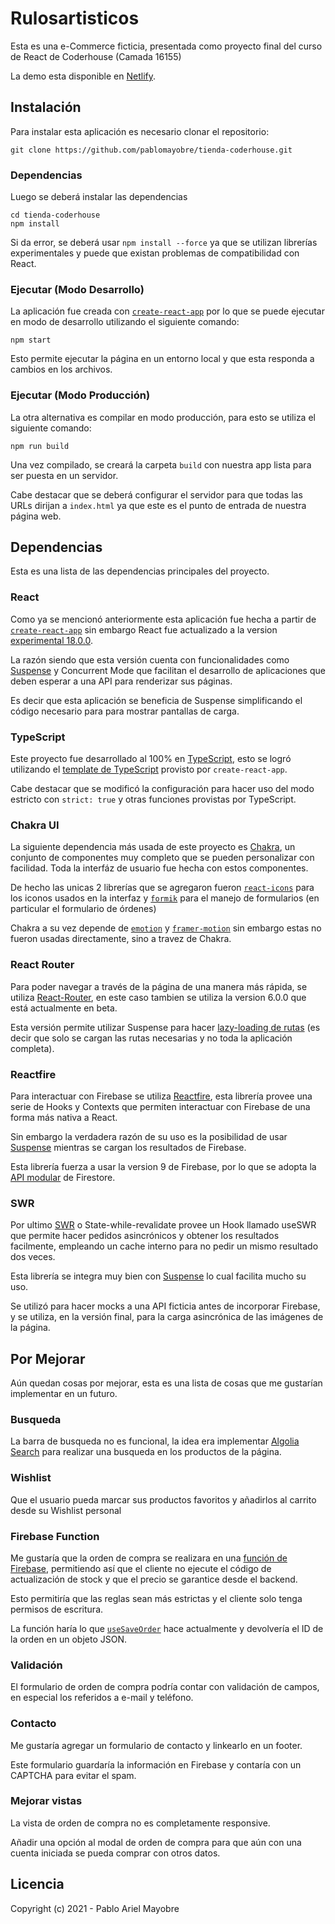 # Rulosartisticos

Esta es una e-Commerce ficticia, presentada como proyecto final del curso de React de Coderhouse (Camada 16155)

La demo esta disponible en [Netlify](https://rulosartisticos.netlify.app).


## Instalación

Para instalar esta aplicación es necesario clonar el repositorio:
```
git clone https://github.com/pablomayobre/tienda-coderhouse.git
```

### Dependencias
Luego se deberá instalar las dependencias
```
cd tienda-coderhouse
npm install
```
Si da error, se deberá usar `npm install --force` ya que se utilizan librerías experimentales y puede que existan problemas de compatibilidad con React.

### Ejecutar (Modo Desarrollo)

La aplicación fue creada con [`create-react-app`][create-react-app] por lo que se puede ejecutar en modo de desarrollo utilizando el siguiente comando:
```
npm start
```

Esto permite ejecutar la página en un entorno local y que esta responda a cambios en los archivos.

### Ejecutar (Modo Producción)

La otra alternativa es compilar en modo producción, para esto se utiliza el siguiente comando:
```
npm run build
```
Una vez compilado, se creará la carpeta `build` con nuestra app lista para ser puesta en un servidor.

Cabe destacar que se deberá configurar el servidor para que todas las URLs dirijan a `index.html` ya que este es el punto de entrada de nuestra página web.

## Dependencias

Esta es una lista de las dependencias principales del proyecto.

### React

Como ya se mencionó anteriormente esta aplicación fue hecha a partir de [`create-react-app`][create-react-app] sin embargo React fue actualizado a la version [experimental 18.0.0][react].

La razón siendo que esta versión cuenta con funcionalidades como [Suspense][suspense] y Concurrent Mode que facilitan el desarrollo de aplicaciones que deben esperar a una API para renderizar sus páginas.

Es decir que esta aplicación se beneficia de Suspense simplificando el código necesario para para mostrar pantallas de carga.


### TypeScript

Este proyecto fue desarrollado al 100% en [TypeScript][typescript], esto se logró utilizando el [template de TypeScript][typescript-template] provisto por `create-react-app`.

Cabe destacar que se modificó la configuración para hacer uso del modo estricto con `strict: true` y otras funciones provistas por TypeScript.
### Chakra UI

La siguiente dependencia más usada de este proyecto es [Chakra][chakra], un conjunto de componentes muy completo que se pueden personalizar con facilidad. Toda la interfáz de usuario fue hecha con estos componentes.

De hecho las unicas 2 librerías que se agregaron fueron [`react-icons`][react-icons] para los iconos usados en la interfaz y [`formik`][formik] para el manejo de formularios (en particular el formulario de órdenes)

Chakra a su vez depende de [`emotion`][emotion] y [`framer-motion`][framer-motion] sin embargo estas no fueron usadas directamente, sino a travez de Chakra.

### React Router

Para poder navegar a través de la página de una manera más rápida, se utiliza [React-Router][react-router], en este caso tambien se utiliza la version 6.0.0 que está actualmente en beta.

Esta versión permite utilizar Suspense para hacer [lazy-loading de rutas][lazy-loading] (es decir que solo se cargan las rutas necesarias y no toda la aplicación completa).

### Reactfire

Para interactuar con Firebase se utiliza [Reactfire][reactfire], esta librería provee una serie de Hooks y Contexts que permiten interactuar con Firebase de una forma más nativa a React.

Sin embargo la verdadera razón de su uso es la posibilidad de usar [Suspense][suspense] mientras se cargan los resultados de Firebase.

Esta librería fuerza a usar la version 9 de Firebase, por lo que se adopta la [API modular][firebase9] de Firestore.

### SWR

Por ultimo [SWR][swr] o State-while-revalidate provee un Hook llamado useSWR que permite hacer pedidos asincrónicos y obtener los resultados facilmente, empleando un cache interno para no pedir un mismo resultado dos veces.

Esta librería se integra muy bien con [Suspense][suspense] lo cual facilita mucho su uso.

Se utilizó para hacer mocks a una API ficticia antes de incorporar Firebase, y se utiliza, en la versión final, para la carga asincrónica de las imágenes de la página.

## Por Mejorar

Aún quedan cosas por mejorar, esta es una lista de cosas que me gustarían implementar en un futuro.

### Busqueda

La barra de busqueda no es funcional, la idea era implementar [Algolia Search][algolia] para realizar una busqueda en los productos de la página.

### Wishlist

Que el usuario pueda marcar sus productos favoritos y añadirlos al carrito desde su Wishlist personal

### Firebase Function

Me gustaría que la orden de compra se realizara en una [función de Firebase][cloud-function], permitiendo así que el cliente no ejecute el código de actualización de stock y que el precio se garantice desde el backend.

Esto permitiría que las reglas sean más estrictas y el cliente solo tenga permisos de escritura.

La función haría lo que [`useSaveOrder`][useSaveOrder] hace actualmente y devolvería el ID de la orden en un objeto JSON.

### Validación

El formulario de orden de compra podría contar con validación de campos, en especial los referidos a e-mail y teléfono.

### Contacto

Me gustaría agregar un formulario de contacto y linkearlo en un footer.

Este formulario guardaría la información en Firebase y contaría con un CAPTCHA para evitar el spam.

### Mejorar vistas

La vista de orden de compra no es completamente responsive.

Añadir una opción al modal de orden de compra para que aún con una cuenta iniciada se pueda comprar con otros datos.

## Licencia

Copyright (c) 2021 - Pablo Ariel Mayobre


[create-react-app]: https://create-react-app.dev/
[react]: https://es.reactjs.org/blog/2021/06/08/the-plan-for-react-18.html
[suspense]: https://es.reactjs.org/docs/concurrent-mode-suspense.html
[typescript]: https://typescriptlang.org/
[typescript-template]: https://create-react-app.dev/docs/adding-typescript/
[chakra]: https://chakra-ui.com/
[react-icons]:https://react-icons.github.io/react-icons/
[formik]:https://formik.org/
[emotion]:https://emotion.sh/docs/introduction
[framer-motion]:https://www.framer.com/motion/
[react-router]:https://github.com/remix-run/react-router/blob/dev/docs/installation/getting-started.md
[lazy-loading]:https://reactjs.org/docs/code-splitting.html
[reactfire]:https://github.com/FirebaseExtended/reactfire
[firebase9]:https://firebase.google.com/docs/web/modular-upgrade
[swr]:https://swr.vercel.app/
[algolia]:https://www.algolia.com/
[cloud-function]:https://firebase.google.com/docs/functions
[useSaveOrder]:https://github.com/pablomayobre/tienda-coderhouse/blob/main/src/api/useSaveOrder.ts#L35-L105
